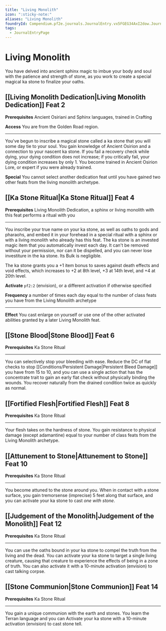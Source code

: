 ```yaml
---
title: "Living Monolith"
icon: ":sticky-note:"
aliases: "Living Monolith"
foundryId: Compendium.pf2e.journals.JournalEntry.vx5FGEG34AxI2dow.JournalEntryPage.PpoPRKuwanrnhd0Y
tags:
  - JournalEntryPage
---
```


# Living Monolith
You have delved into ancient sphinx magic to imbue your body and soul with the patience and strength of stone, as you work to create a special magical ka stone to finalize your oaths.

## [[Living Monolith Dedication|Living Monolith Dedication]] Feat 2

**Prerequisites** Ancient Osiriani and Sphinx languages, trained in Crafting

**Access** You are from the Golden Road region.

* * *

You've begun to inscribe a magical stone called a ka stone that you will some day tie to your soul. You gain knowledge of Ancient Osirion and a connection to your nascent ka stone. If you fail a recovery check while dying, your dying condition does not increase; if you critically fail, your dying condition increases by only 1. You become trained in Ancient Osirion Lore, or expert if you were already trained.

**Special** You cannot select another dedication feat until you have gained two other feats from the living monolith archetype.

## [[Ka Stone Ritual|Ka Stone Ritual]] Feat 4

**Prerequisites** Living Monolith Dedication, a sphinx or living monolith with this feat performs a ritual with you

* * *

You inscribe your true name on your ka stone, as well as oaths to gods and pharaohs, and embed it in your forehead in a special ritual with a sphinx or with a living monolith who already has this feat. The ka stone is an invested magic item that you automatically invest each day. It can't be removed without your permission, nor can it be dispelled, and you can never lose investiture in the ka stone. Its Bulk is negligible.

The ka stone grants you a +1 item bonus to saves against death effects and void effects, which increases to +2 at 8th level, +3 at 14th level, and +4 at 20th level.

**Activate** `pf2:2` (envision), or a different activation if otherwise specified

**Frequency** a number of times each day equal to the number of class feats you have from the Living Monolith archetype

* * *

**Effect** You cast enlarge on yourself or use one of the other activated abilities granted by a later Living Monolith feat.

## [[Stone Blood|Stone Blood]] Feat 6

**Prerequisites** Ka Stone Ritual

* * *

You can selectively stop your bleeding with ease. Reduce the DC of flat checks to stop [[Conditions/Persistent Damage|Persistent Bleed Damage]] you have from 15 to 10, and you can use a single action that has the concentrate trait to gain an early flat check without physically binding the wounds. You recover naturally from the drained condition twice as quickly as normal.

## [[Fortified Flesh|Fortified Flesh]] Feat 8

**Prerequisites** Ka Stone Ritual

* * *

Your flesh takes on the hardness of stone. You gain resistance to physical damage (except adamantine) equal to your number of class feats from the Living Monolith archetype.

## [[Attunement to Stone|Attunement to Stone]] Feat 10

**Prerequisites** Ka Stone Ritual

* * *

You become attuned to the stone around you. When in contact with a stone surface, you gain tremorsense (imprecise) 5 feet along that surface, and you can activate your ka stone to cast _one with stone_.

## [[Judgement of the Monolith|Judgement of the Monolith]] Feat 12

**Prerequisites** Ka Stone Ritual

* * *

You can use the oaths bound in your ka stone to compel the truth from the living and the dead. You can activate your ka stone to target a single living creature, causing that creature to experience the effects of being in a zone of truth. You can also activate it with a 10-minute activation (envision) to cast talking corpse.

## [[Stone Communion|Stone Communion]] Feat 14

**Prerequisites** Ka Stone Ritual

* * *

You gain a unique communion with the earth and stones. You learn the Terran language and you can Activate your ka stone with a 10-minute activation (envision) to cast stone tell.